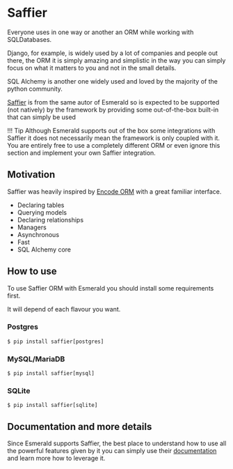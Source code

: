 # Saffier

Everyone uses in one way or another an ORM while working with SQLDatabases.

Django, for example, is widely used by a lot of companies and people out there, the ORM it is simply
amazing and simplistic in the way you can simply focus on what it matters to you and not in the
small details.

SQL Alchemy is another one widely used and loved by the majority of the python community.

[Saffier](https://saffier.tarsild.io) is from the same autor of Esmerald so is expected to be
supported (not natively) by the framework by providing some out-of-the-box built-in that can simply
be used 

!!! Tip
    Although Esmerald supports out of the box some integrations with Saffier it does not necessarily mean the framework
    is only coupled with it. You are entirely free to use a completely different ORM or even ignore this section and
    implement your own Saffier integration.

## Motivation

Saffier was heavily inspired by [Encode ORM](https://www.encode.io/orm) with a great familiar interface.

* Declaring tables
* Querying models
* Declaring relationships
* Managers
* Asynchronous
* Fast
* SQL Alchemy core


## How to use

To use Saffier ORM with Esmerald you should install some requirements first.

It will depend of each flavour you want.

### Postgres

```shell
$ pip install saffier[postgres]
```

### MySQL/MariaDB

```shell
$ pip install saffier[mysql]
```

### SQLite

```shell
$ pip install saffier[sqlite]
```

## Documentation and more details

Since Esmerald supports Saffier, the best place to understand how to use all the powerful features given by it you can simply
use their [documentation](https://saffier.tarsild.io/) and learn more how to leverage it.

